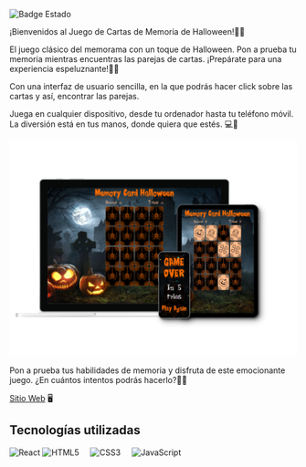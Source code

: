 ![Badge Estado](https://img.shields.io/badge/ESTADO-Completado-green)

¡Bienvenidos al Juego de Cartas de Memoria de Halloween!👻🧿

El juego clásico del memorama con un toque de Halloween. Pon a prueba tu memoria mientras encuentras las parejas de cartas. ¡Prepárate para una experiencia espeluznante!🧛‍♂️

Con una interfaz de usuario sencilla, en la que podrás hacer click sobre las cartas y así, encontrar las parejas.

Juega en cualquier dispositivo, desde tu ordenador hasta tu teléfono móvil. La diversión está en tus manos, donde quiera que estés. 💻📱

![Mockup Proyecto](./images/mockup.png)

Pon a prueba tus habilidades de memoria y disfruta de este emocionante juego. ¿En cuántos intentos podrás hacerlo?🎃🦇

[Sitio Web](https://florpm-memory-card-halloween.netlify.app/) 🖥️

## Tecnologías utilizadas

![React](https://img.shields.io/badge/react-%2320232a.svg?style=for-the-badge&logo=react&logoColor=%2361DAFB)
![HTML5](https://img.shields.io/badge/html5-%23E34F26.svg?style=for-the-badge&logo=html5&logoColor=white) &nbsp;&nbsp;&nbsp;
![CSS3](https://img.shields.io/badge/css3-%231572B6.svg?style=for-the-badge&logo=css3&logoColor=white) &nbsp;&nbsp;&nbsp;
![JavaScript](https://img.shields.io/badge/javascript-%23323330.svg?style=for-the-badge&logo=javascript&logoColor=%23F7DF1E)
